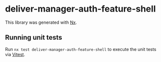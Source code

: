 # deliver-manager-auth-feature-shell

This library was generated with [Nx](https://nx.dev).

## Running unit tests

Run `nx test deliver-manager-auth-feature-shell` to execute the unit tests via [Vitest](https://vitest.dev/).
